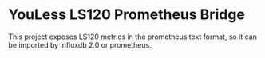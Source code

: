 # YouLess LS120 Prometheus Bridge

This project exposes LS120 metrics in the prometheus text format, so it can be imported by influxdb 2.0 or prometheus.


